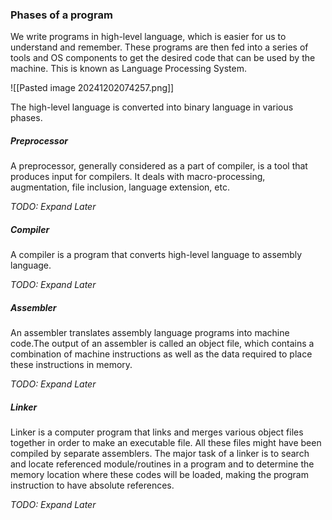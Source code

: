 ### Phases of a program
We write programs in high-level language, which is easier for us to understand and remember. These programs are then fed into a series of tools and OS components to get the desired code that can be used by the machine. This is known as Language Processing System.

![[Pasted image 20241202074257.png]]

The high-level language is converted into binary language in various phases.

##### Preprocessor
A preprocessor, generally considered as a part of compiler, is a tool that produces input for compilers. It deals with macro-processing, augmentation, file inclusion, language extension, etc.

_TODO: Expand Later_

##### Compiler 
A compiler is a program that converts high-level language to assembly language. 

_TODO: Expand Later_

##### Assembler
An assembler translates assembly language programs into machine code.The output of an assembler is called an object file, which contains a combination of machine instructions as well as the data required to place these instructions in memory.

_TODO: Expand Later_
##### Linker
Linker is a computer program that links and merges various object files together in order to make an executable file. All these files might have been compiled by separate assemblers. The major task of a linker is to search and locate referenced module/routines in a program and to determine the memory location where these codes will be loaded, making the program instruction to have absolute references.

_TODO: Expand Later_


